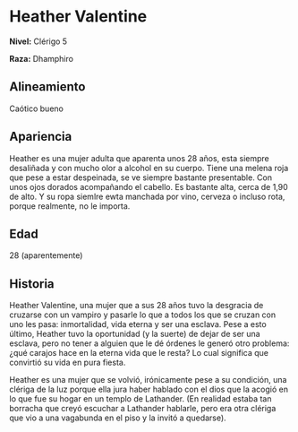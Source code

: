 # Heather Valentine

**Nivel:** Clérigo 5

**Raza:** Dhamphiro

## Alineamiento
Caótico bueno

## Apariencia
Heather es una mujer adulta que aparenta unos 28 años, esta siempre desaliñada y con mucho olor a alcohol en su cuerpo. Tiene una melena roja que pese a estar despeinada, se ve siempre bastante presentable. Con unos ojos dorados acompañando el cabello. Es bastante alta, cerca de 1,90 de alto. Y su ropa siemlre ewta manchada por vino, cerveza o incluso rota, porque realmente, no le importa.

## Edad
28 (aparentemente)

## Historia
Heather Valentine, una mujer que a sus 28 años tuvo la desgracia de cruzarse con un vampiro y pasarle lo que a todos los que se cruzan con uno les pasa: inmortalidad, vida eterna y ser una esclava. Pese a esto último, Heather tuvo la oportunidad (y la suerte) de dejar de ser una esclava, pero no tener a alguien que le dé órdenes le generó otro problema: ¿qué carajos hace en la eterna vida que le resta? Lo cual significa que convirtió su vida en pura fiesta.

Heather es una mujer que se volvió, irónicamente pese a su condición, una clériga de la luz porque ella jura haber hablado con el dios que la acogió en lo que fue su hogar en un templo de Lathander. (En realidad estaba tan borracha que creyó escuchar a Lathander hablarle, pero era otra clériga que vio a una vagabunda en el piso y la invitó a quedarse).

